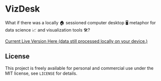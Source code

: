 # VizDesk

What if there was a locally 🏠 sessioned computer desktop 🖥️ metaphor for data science 📈 and visualization tools 🛠️?

[Current Live Version Here (data still processed locally on your device.)](https://avaavarai.github.io/VizDesk/)

## License

This project is freely available for personal and commercial use under the MIT license, see `LICENSE` for details.
